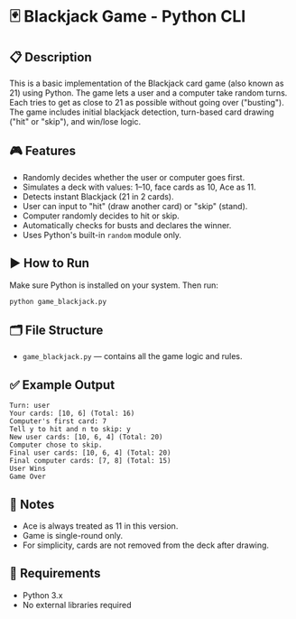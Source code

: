 
# 🃏 Blackjack Game - Python CLI

## 📋 Description

This is a basic implementation of the Blackjack card game (also known as 21) using Python. The game lets a user and a computer take random turns. Each tries to get as close to 21 as possible without going over ("busting"). The game includes initial blackjack detection, turn-based card drawing ("hit" or "skip"), and win/lose logic.

## 🎮 Features

- Randomly decides whether the user or computer goes first.
- Simulates a deck with values: 1–10, face cards as 10, Ace as 11.
- Detects instant Blackjack (21 in 2 cards).
- User can input to "hit" (draw another card) or "skip" (stand).
- Computer randomly decides to hit or skip.
- Automatically checks for busts and declares the winner.
- Uses Python's built-in `random` module only.

## ▶️ How to Run

Make sure Python is installed on your system. Then run:

```
python game_blackjack.py
```

## 🗂️ File Structure

- `game_blackjack.py` — contains all the game logic and rules.

## ✅ Example Output

```
Turn: user
Your cards: [10, 6] (Total: 16)
Computer's first card: 7
Tell y to hit and n to skip: y
New user cards: [10, 6, 4] (Total: 20)
Computer chose to skip.
Final user cards: [10, 6, 4] (Total: 20)
Final computer cards: [7, 8] (Total: 15)
User Wins
Game Over
```

## 📌 Notes

- Ace is always treated as 11 in this version.
- Game is single-round only.
- For simplicity, cards are not removed from the deck after drawing.

## 🔧 Requirements

- Python 3.x
- No external libraries required
